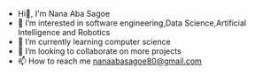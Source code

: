 - Hi👋, I'm Nana Aba Sagoe
- 👀 I’m interested in software engineering,Data Science,Artificial Intelligence and Robotics 
- 🌱 I’m currently learning computer science 
- 💞️ I’m looking to collaborate on more projects 
- 📫 How to reach me nanaabasagoe80@gmail.com
